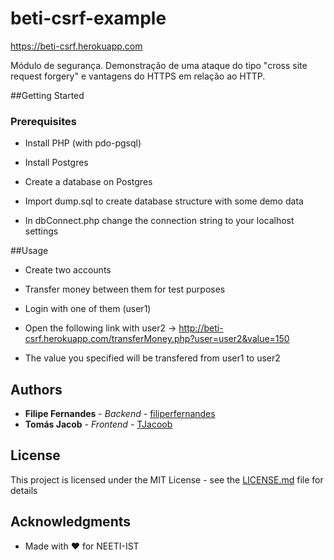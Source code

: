 # beti-csrf-example

https://beti-csrf.herokuapp.com

Módulo de segurança. Demonstração de uma ataque do tipo "cross site request forgery" e vantagens do HTTPS em relação ao HTTP.

##Getting Started

### Prerequisites

- Install PHP (with pdo-pgsql)
- Install Postgres

- Create a database on Postgres
- Import dump.sql to create database structure with some demo data

- In dbConnect.php change the connection string to your localhost settings


##Usage

- Create two accounts
- Transfer money between them for test purposes

- Login with one of them (user1)
- Open the following link with user2 -> http://beti-csrf.herokuapp.com/transferMoney.php?user=user2&value=150

- The value you specified will be transfered from user1 to user2

## Authors

* **Filipe Fernandes** - *Backend* - [filiperfernandes](https://github.com/filiperfernandes)
* **Tomás Jacob** - *Frontend* - [TJacoob](https://github.com/TJacoob)

## License

This project is licensed under the MIT License - see the [LICENSE.md](LICENSE.md) file for details

## Acknowledgments

* Made with :heart: for NEETI-IST




